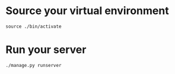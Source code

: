 # Source your virtual environment

`source ./bin/activate`

# Run your server

`./manage.py runserver`
